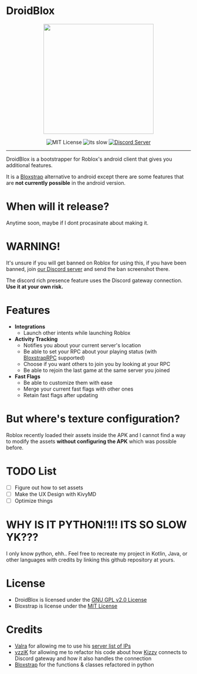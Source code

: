# DroidBlox
<div align="center">
<img src="https://github.com/helloplauz10/DroidBlox/raw/main/droidblox/assets/icon.png" height=300>

![MIT License](https://img.shields.io/github/license/helloplauz10/DroidBlox?color=47b520)
![its slow](https://img.shields.io/badge/made%20with-slow%20python-47b520)
[![Discord Server](https://img.shields.io/discord/%201377228674599878737?color=47b520)](https://discord.gg/zFspvBwH92)
</div>

----

DroidBlox is a bootstrapper for Roblox's android client that gives you additional features.

It is a [Bloxstrap](https://github.com/bloxstraplabs/bloxstrap) alternative to android except there are some features that are **not currently possible** in the android version. 

# When will it release?
Anytime soon, maybe if I dont procasinate about making it.

# WARNING!
It's unsure if you will get banned on Roblox for using this, if you have been banned, join [our Discord server](https://discord.gg/zFspvBwH92) and send the ban screenshot there.

The discord rich presence feature uses the Discord gateway connection. **Use it at your own risk.**

# Features
- **Integrations**
    - Launch other intents while launching Roblox
- **Activity Tracking**
    - Notifies you about your current server's location
    - Be able to set your RPC about your playing status (with [BloxstrapRPC](https://github.com/bloxstraplabs/bloxstrap/wiki/Integrating-Bloxstrap-functionality-into-your-game) supported) 
    - Choose if you want others to join you by looking at your RPC
    - Be able to rejoin the last game at the same server you joined
- **Fast Flags**
    - Be able to customize them with ease
    - Merge your current fast flags with other ones
    - Retain fast flags after updating

# But where's texture configuration?
Roblox recently loaded their assets inside the APK and I cannot find a way to modify the assets **without configuring the APK** which was possible before.

# TODO List
- [ ] Figure out how to set assets
- [ ] Make the UX Design with KivyMD
- [ ] Optimize things

# WHY IS IT PYTHON!1!! ITS SO SLOW YK???
I only know python, ehh.. Feel free to recreate my project in Kotlin, Java, or other languages with credits by linking this github repository at yours.

# License
- DroidBlox is licensed under the [GNU GPL v2.0 License](https://github.com/meowstrapper/DroidBlox/blob/main/LICENSE)
- Bloxstrap is license under the [MIT License](https://github.com/bloxstraplabs/bloxstrap/blob/main/LICENSE)

# Credits
- [Valra](https://github.com/NotValra) for allowing me to use his [server list of IPs](https://github.com/NotValra/RoValra/blob/main/data/ServerList.json)
- [yzziK](https://github.com/dead8309) for allowing me to refactor his code about how [Kizzy](https://github.com/dead8309/Kizzy) connects to Discord gateway and how it also handles the connection
- [Bloxstrap](https://github.com/bloxstraplabs/bloxstrap/) for the functions & classes refactored in python
